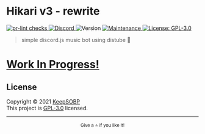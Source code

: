 # Hikari v3 - rewrite
<p>
  <a href="https://github.com/KeepSOBP/Hikari/actions/workflows/pr-lint.yml" target="_blank">
    <img alt="pr-lint checks" src="https://github.com/KeepSOBP/Hikari/actions/workflows/pr-lint.yml/badge.svg" />
  </a>
  <a href="https://dsc.gg/nyan" target="_blank">
    <img alt="Discord" src="https://img.shields.io/discord/661525235207634994.svg?label=&logo=discord&logoColor=ffffff&color=7389D8&labelColor=6A7EC2" />
  </a>
  <img alt="Version" src="https://img.shields.io/badge/version-3.0.0-blue.svg?cacheSeconds=2592000" />
  <a href="https://github.com/KeepSOBP/Hikari/graphs/commit-activity" target="_blank">
    <img alt="Maintenance" src="https://img.shields.io/badge/Maintained%3F-yes-green.svg" />
  </a>
  <a href="https://github.com/KeepSOBP/Hikari/blob/v3/LICENSE" target="_blank">
    <img alt="License: GPL-3.0" src="https://img.shields.io/github/license/KeepSOBP/Hikari" />
  </a>
</p>

> simple discord.js music bot using distube 🎵

# [Work In Progress!](https://github.com/KeepSOBP/Hikari/projects/2)

## License

Copyright © 2021 [KeepSOBP](https://github.com/KeepSOBP)\
This project is [GPL-3.0](https://github.com/KeepSOBP/Hikari/blob/v3/LICENSE) licensed.

---

<p align="center">
  <sub>Give a ⭐️ if you like it!</sub>
</p>

